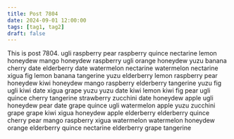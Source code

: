 ```yaml
---
title: Post 7804
date: 2024-09-01 12:00:00
tags: [tag1, tag2]
draft: false
---
```

This is post 7804.
ugli
raspberry
pear
raspberry
quince
nectarine
lemon
honeydew
mango
honeydew
raspberry
ugli
orange
honeydew
yuzu
banana
cherry
date
elderberry
date
watermelon
nectarine
watermelon
nectarine
xigua
fig
lemon
banana
tangerine
yuzu
elderberry
lemon
raspberry
pear
honeydew
kiwi
honeydew
mango
raspberry
elderberry
tangerine
yuzu
fig
ugli
kiwi
date
xigua
grape
yuzu
yuzu
date
kiwi
lemon
kiwi
fig
pear
ugli
quince
cherry
tangerine
strawberry
zucchini
date
honeydew
apple
ugli
honeydew
pear
date
grape
quince
ugli
watermelon
apple
yuzu
zucchini
grape
grape
kiwi
xigua
honeydew
apple
elderberry
elderberry
quince
cherry
pear
mango
raspberry
xigua
watermelon
watermelon
honeydew
orange
elderberry
quince
nectarine
elderberry
grape
tangerine
